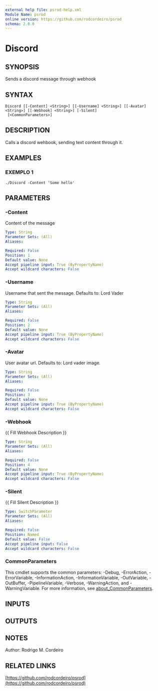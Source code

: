 ```yaml
---
external help file: psrod-help.xml
Module Name: psrod
online version: https://github.com/rodcordeiro/psrod
schema: 2.0.0
---
```


# Discord

## SYNOPSIS
Sends a discord message through webhook

## SYNTAX

```
Discord [[-Content] <String>] [[-Username] <String>] [[-Avatar] <String>] [[-Webhook] <String>] [-Silent]
 [<CommonParameters>]
```

## DESCRIPTION
Calls a discord wehbook, sending text content through it.

## EXAMPLES

### EXEMPLO 1
```
./Discord -Content 'Some hello'
```

## PARAMETERS

### -Content
Content of the message

```yaml
Type: String
Parameter Sets: (All)
Aliases:

Required: False
Position: 1
Default value: None
Accept pipeline input: True (ByPropertyName)
Accept wildcard characters: False
```

### -Username
Username that sent the message.
Defaults to: Lord Vader

```yaml
Type: String
Parameter Sets: (All)
Aliases:

Required: False
Position: 2
Default value: None
Accept pipeline input: True (ByPropertyName)
Accept wildcard characters: False
```

### -Avatar
User avatar url.
Defaults to: Lord vader image.

```yaml
Type: String
Parameter Sets: (All)
Aliases:

Required: False
Position: 3
Default value: None
Accept pipeline input: True (ByPropertyName)
Accept wildcard characters: False
```

### -Webhook
{{ Fill Webhook Description }}

```yaml
Type: String
Parameter Sets: (All)
Aliases:

Required: False
Position: 4
Default value: None
Accept pipeline input: True (ByPropertyName)
Accept wildcard characters: False
```

### -Silent
{{ Fill Silent Description }}

```yaml
Type: SwitchParameter
Parameter Sets: (All)
Aliases:

Required: False
Position: Named
Default value: False
Accept pipeline input: False
Accept wildcard characters: False
```

### CommonParameters
This cmdlet supports the common parameters: -Debug, -ErrorAction, -ErrorVariable, -InformationAction, -InformationVariable, -OutVariable, -OutBuffer, -PipelineVariable, -Verbose, -WarningAction, and -WarningVariable. For more information, see [about_CommonParameters](http://go.microsoft.com/fwlink/?LinkID=113216).

## INPUTS

## OUTPUTS

## NOTES
Author: Rodrigo M.
Cordeiro

## RELATED LINKS

[https://github.com/rodcordeiro/psrod](https://github.com/rodcordeiro/psrod)


